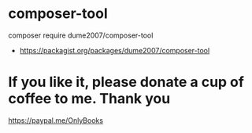 # composer-tool
composer require dume2007/composer-tool

- https://packagist.org/packages/dume2007/composer-tool


# If you like it, please donate a cup of coffee to me. Thank you

https://paypal.me/OnlyBooks
